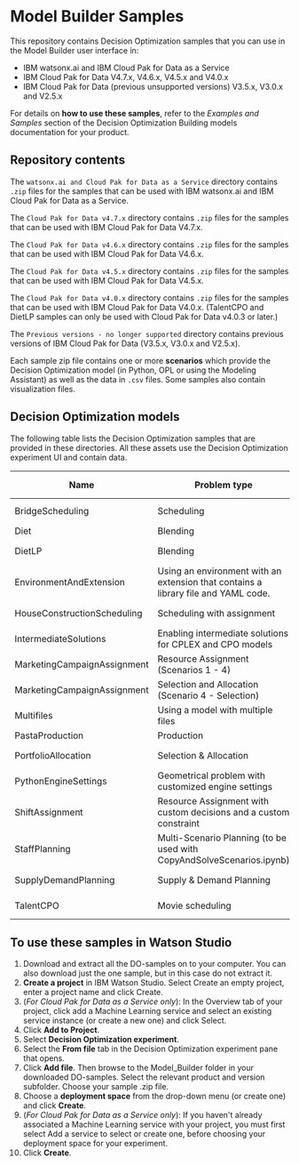# Model Builder Samples
This repository contains Decision Optimization samples that you can use in the Model Builder user interface in:
- IBM watsonx.ai and IBM Cloud Pak for Data as a Service
- IBM Cloud Pak for Data V4.7.x, V4.6.x, V4.5.x and V4.0.x
- IBM Cloud Pak for Data (previous unsupported versions) V3.5.x, V3.0.x and V2.5.x

For details on **how to use these samples**, refer to the *Examples and Samples* section of the Decision Optimization Building models documentation for your product.



## Repository contents
The `watsonx.ai and Cloud Pak for Data as a Service` directory contains `.zip` files for the samples that can be used with IBM watsonx.ai and IBM Cloud Pak for Data as a Service.

The `Cloud Pak for Data v4.7.x` directory contains `.zip` files for the samples that can be used with IBM Cloud Pak for Data V4.7.x.

The `Cloud Pak for Data v4.6.x` directory contains `.zip` files for the samples that can be used with IBM Cloud Pak for Data V4.6.x.

The `Cloud Pak for Data v4.5.x` directory contains `.zip` files for the samples that can be used with IBM Cloud Pak for Data V4.5.x.

The `Cloud Pak for Data v4.0.x` directory contains `.zip` files for the samples that can be used with IBM Cloud Pak for Data V4.0.x.
(TalentCPO and DietLP samples can only be used with Cloud Pak for Data v4.0.3 or later.)

The `Previous versions - no longer supported` directory contains previous versions of IBM Cloud Pak for Data (V3.5.x, V3.0.x and V2.5.x).

Each sample zip file contains one or more **scenarios** which provide the Decision Optimization model (in Python, OPL or using the Modeling Assistant) as well as the data in `.csv` files. Some samples also contain visualization files.



## Decision Optimization models
The following table lists the Decision Optimization samples that are provided in these directories. All these assets use the Decision Optimization experiment UI and contain data.

| Name | Problem type | Model Type |
|------|--------------|------------|
| BridgeScheduling | Scheduling | Modeling Assistant |
| Diet | Blending | Python |
| DietLP | Blending | LP (CPLEX) |
| EnvironmentAndExtension | Using an environment with an extension that contains a library file and YAML code. | Python |
| HouseConstructionScheduling | Scheduling with assignment | Modeling Assistant |
| IntermediateSolutions | Enabling intermediate solutions for CPLEX and CPO models  | Python |
| MarketingCampaignAssignment | Resource Assignment (Scenarios 1 - 4) | Modeling Assistant |
| MarketingCampaignAssignment | Selection and Allocation (Scenario 4 - Selection) | Modeling Assistant |
| Multifiles | Using a model with multiple files | Python and LP |
| PastaProduction | Production | OPL |
| PortfolioAllocation | Selection & Allocation | Modeling Assistant |
| PythonEngineSettings | Geometrical problem with customized engine settings | Python |
| ShiftAssignment | Resource Assignment with custom decisions and a custom constraint | Modeling Assistant |
| StaffPlanning | Multi-Scenario Planning (to be used with CopyAndSolveScenarios.ipynb) | Python |
| SupplyDemandPlanning | Supply & Demand Planning | Modeling Assistant |
| TalentCPO | Movie scheduling | CPO (CP Optimizer) |



## To use these samples in Watson Studio
1. Download and extract all the DO-samples on to your computer. You can also download just the one sample, but in this case do not extract it.
2. **Create a project** in IBM Watson Studio. Select Create an empty project, enter a project name and click Create.
3. (*For Cloud Pak for Data as a Service only*): In the Overview tab of your project, click add a Machine Learning service and select an existing service instance (or create a new one) and click Select.
4. Click **Add to Project**.
5. Select **Decision Optimization experiment**.
6. Select the **From file** tab in the Decision Optimization experiment pane that opens.
7. Click **Add file**. Then browse to the Model_Builder folder in your downloaded DO-samples. Select the relevant product and version subfolder. Choose your sample .zip file.
8. Choose a **deployment space** from the drop-down menu (or create one) and click **Create**.
9. (*For Cloud Pak for Data as a Service only*): If you haven't already associated a Machine Learning service with your project, you must first select Add a service to select or create one, before choosing your deployment space for your experiment.
10. Click **Create**.
